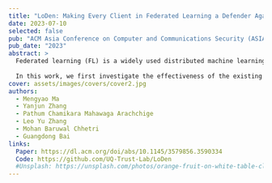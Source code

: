```yaml
---
title: "LoDen: Making Every Client in Federated Learning a Defender Against the Poisoning Membership Inference Attacks"
date: 2023-07-10
selected: false
pub: "ACM Asia Conference on Computer and Communications Security (ASIA CCS)"
pub_date: "2023"
abstract: >
  Federated learning (FL) is a widely used distributed machine learning framework. However, recent studies have shown its susceptibility to poisoning membership inference attacks (MIA). In MIA, adversaries maliciously manipulate the local updates on selected samples and share the gradients with the server (i.e., poisoning). Since honest clients perform gradient descent on samples locally, an adversary can distinguish whether the attacked sample is a training sample based on observation of the change of the sample’s prediction. This type of attack exacerbates traditional passive MIA, yet the defense mechanisms remain largely unexplored.
  
  In this work, we first investigate the effectiveness of the existing server-side robust aggregation algorithms (AGRs), designed to counter general poisoning attacks, in defending against poisoning MIA. We find that they are largely insufficient in mitigating poisoning MIA, as it targets specific victim samples and has minimal impact on model performance, unlike general poisoning. Thus, we propose a new client-side defense mechanism, called LoDen, which leverages the clients’ unique ability to detect any suspicious privacy attacks. We theoretically quantify the membership information leaked to the poisoning MIA and provide a bound for this leakage in LoDen. We perform an extensive experimental evaluation on four benchmark datasets against poisoning MIA, comparing LoDen with six state-of-the-art server-side AGRs. LoDen consistently achieves missing rate in detecting poisoning MIA across all settings, and reduces the poisoning MIA success rate to in most cases. The code of LoDen is available at https://github.com/UQ-Trust-Lab/LoDen.
cover: assets/images/covers/cover2.jpg
authors:
  - Mengyao Ma
  - Yanjun Zhang
  - Pathum Chamikara Mahawaga Arachchige
  - Leo Yu Zhang
  - Mohan Baruwal Chhetri
  - Guangdong Bai
links:
  Paper: https://dl.acm.org/doi/abs/10.1145/3579856.3590334
  Code: https://github.com/UQ-Trust-Lab/LoDen
  #Unsplash: https://unsplash.com/photos/orange-fruit-on-white-table-cloth-ISX_imp8t1o
---
```

